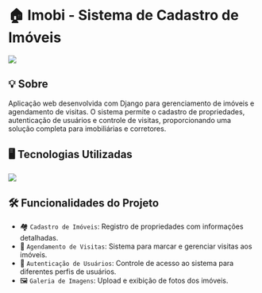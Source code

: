 <h1>🏠 Imobi - Sistema de Cadastro de Imóveis </h1> 
<img loading="lazy" src="https://img.shields.io/github/stars/DanielSouza2005/Imobi?style=social"/> 

<h2>💡 Sobre</h2>
<p>Aplicação web desenvolvida com Django para gerenciamento de imóveis e agendamento de visitas. O sistema permite o cadastro de propriedades, autenticação de usuários e controle de visitas, proporcionando uma solução completa para imobiliárias e corretores.</p> 

<h2>🖥️ Tecnologias Utilizadas</h2> 
<div align="left" dir="auto"> 
  <a href="https://skillicons.dev" rel="nofollow"> 
    <img src="https://skillicons.dev/icons?i=python,django,html,css" style="max-width: 100%;">
  </a> 
  <br> 
</div> 

<h2>🛠️ Funcionalidades do Projeto</h2>

- 🏘️ <code>Cadastro de Imóveis</code>: Registro de propriedades com informações detalhadas.
- 📅 <code>Agendamento de Visitas</code>: Sistema para marcar e gerenciar visitas aos imóveis.
- 🔐 <code>Autenticação de Usuários</code>: Controle de acesso ao sistema para diferentes perfis de usuários.
- 🖼️ <code>Galeria de Imagens</code>: Upload e exibição de fotos dos imóveis.
